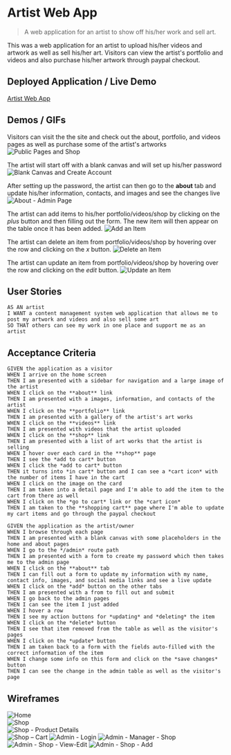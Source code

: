 # Artist Web App
> A web application for an artist to show off his/her work and sell art.

This was a web application for an artist to upload his/her videos and artwork as well as sell his/her art. Visitors can view the artist's portfolio and videos and also purchase his/her artwork through paypal checkout.


## Deployed Application / Live Demo
[Artist Web App](https://artist-web-app.herokuapp.com/) 


## Demos / GIFs
Visitors can visit the the site and check out the about, portfolio, and videos pages as well as purchase some of the artist's artworks  
![Public Pages and Shop](./client/src/images/public-pages-and-shop.gif)

The artist will start off with a blank canvas and will set up his/her password  
![Blank Canvas and Create Account](./client/src/images/blank-canvas.gif)

After setting up the password, the artist can then go to the **about** tab and update his/her information, contacts, and images and see the changes live  
![About - Admin Page](./client/src/images/update-about.gif)

The artist can add items to his/her portfolio/videos/shop by clicking on the *plus* button and then filling out the form. The new item will then appear on the table once it has been added. 
![Add an Item](./client/src/images/add-item.gif)

The artist can delete an item from portfolio/videos/shop by hovering over the row and clicking on the *x* button.
![Delete an Item](./client/src/images/delete-item.gif)

The artist can update an item from portfolio/videos/shop by hovering over the row and clicking on the *edit* button.
![Update an Item](./client/src/images/update-item.gif)


## User Stories

```
AS AN artist
I WANT a content management system web application that allows me to post my artwork and videos and also sell some art
SO THAT others can see my work in one place and support me as an artist
```


## Acceptance Criteria

```
GIVEN the application as a visitor
WHEN I arrive on the home screen
THEN I am presented with a sidebar for navigation and a large image of the artist
WHEN I click on the **about** link
THEN I am presented with a images, information, and contacts of the artist
WHEN I click on the **portfolio** link
THEN I am presented with a gallery of the artist's art works
WHEN I click on the **videos** link
THEN I am presented with videos that the artist uploaded
WHEN I click on the **shop** link
THEN I am presented with a list of art works that the artist is selling
WHEN I hover over each card in the **shop** page
THEN I see the *add to cart* button
WHEN I click the *add to cart* button
THEN it turns into *in cart* button and I can see a *cart icon* with the number of items I have in the cart
WHEN I click on the image on the card
THEN I am taken into a detail page and I'm able to add the item to the cart from there as well
WHEN I click on the *go to cart* link or the *cart icon*
THEN I am taken to the **shopping cart** page where I'm able to update my cart items and go through the paypal checkout

GIVEN the application as the artist/owner
WHEN I browse through each page
THEN I am presented with a blank canvas with some placeholders in the home and about pages
WHEN I go to the */admin* route path
THEN I am presented with a form to create my password which then takes me to the admin page
WHEN I click on the **about** tab
THEN I can fill out a form to update my information with my name, contact info, images, and social media links and see a live update
WHEN I click on the *add* button on the other tabs
THEN I am presented with a from to fill out and submit
WHEN I go back to the admin pages
THEN I can see the item I just added
WHEN I hover a row
THEN I see my action buttons for *updating* and *deleting* the item
WHEN I click on the *delete* button
THEN I see that item removed from the table as well as the visitor's pages
WHEN I click on the *update* button
THEN I am taken back to a form with the fields auto-filled with the correct information of the item
WHEN I change some info on this form and click on the *save changes* button
THEN I can see the change in the admin table as well as the visitor's page
```
  

## Wireframes
![Home](./client/src/images/Home.png)   
![Shop](./client/src/images/Shop.png)  
![Shop - Product Details](./client/src/images/Shop-ProductDetails.png)  
![Shop – Cart](./client/src/images/Shop-Cart.png)
![Admin - Login](./client/src/images/Admin-Login.png)
![Admin - Manager - Shop](./client/src/images/Admin-Manager-Shop.png)
![Admin - Shop - View-Edit](./client/src/images/Admin-Shop-View-Edit.png)
![Admin - Shop - Add](./client/src/images/Admin-Shop-Add.png)

